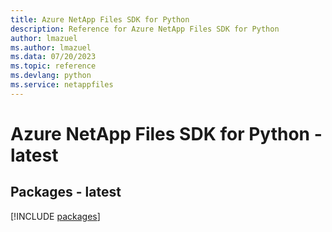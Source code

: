 ```yaml
---
title: Azure NetApp Files SDK for Python
description: Reference for Azure NetApp Files SDK for Python
author: lmazuel
ms.author: lmazuel
ms.data: 07/20/2023
ms.topic: reference
ms.devlang: python
ms.service: netappfiles
---
```

# Azure NetApp Files SDK for Python - latest
## Packages - latest
[!INCLUDE [packages](netapp-files-index.md)]